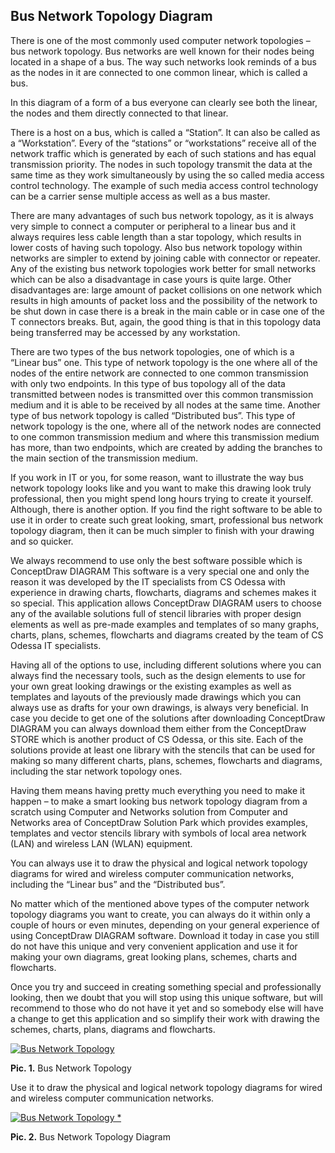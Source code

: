 ## Bus Network Topology Diagram

There is one of the most commonly used computer network topologies – bus network topology. Bus networks are well known for their nodes being located in a shape of a bus. The way such networks look reminds of a bus as the nodes in it are connected to one common linear, which is called a bus.

In this diagram of a form of a bus everyone can clearly see both the linear, the nodes and them directly connected to that linear.

There is a host on a bus, which is called a “Station”. It can also be called as a “Workstation”. Every of the “stations” or “workstations” receive all of the network traffic which is generated by each of such stations and has equal transmission priority. The nodes in such topology transmit the data at the same time as they work simultaneously by using the so called media access control technology. The example of such media access control technology can be a carrier sense multiple access as well as a bus master.

There are many advantages of such bus network topology, as it is always very simple to connect a computer or peripheral to a linear bus and it always requires less cable length than a star topology, which results in lower costs of having such topology. Also bus network topology within networks are simpler to extend by joining cable with connector or repeater. Any of the existing bus network topologies work better for small networks which can be also a disadvantage in case yours is quite large. Other disadvantages are: large amount of packet collisions on one network which results in high amounts of packet loss and the possibility of the network to be shut down in case there is a break in the main cable or in case one of the T connectors breaks. But, again, the good thing is that in this topology data being transferred may be accessed by any workstation.

There are two types of the bus network topologies, one of which is a “Linear bus” one. This type of network topology is the one where all of the nodes of the entire network are connected to one common transmission with only two endpoints. In this type of bus topology all of the data transmitted between nodes is transmitted over this common transmission medium and it is able to be received by all nodes at the same time. Another type of bus network topology is called “Distributed bus”. This type of network topology is the one, where all of the network nodes are connected to one common transmission medium and where this transmission medium has more, than two endpoints, which are created by adding the branches to the main section of the transmission medium.

If you work in IT or you, for some reason, want to illustrate the way bus network topology looks like and you want to make this drawing look truly professional, then you might spend long hours trying to create it yourself. Although, there is another option. If you find the right software to be able to use it in order to create such great looking, smart, professional bus network topology diagram, then it can be much simpler to finish with your drawing and so quicker.

We always recommend to use only the best software possible which is ConceptDraw DIAGRAM This software is a very special one and only the reason it was developed by the IT specialists from CS Odessa with experience in drawing charts, flowcharts, diagrams and schemes makes it so special. This application allows ConceptDraw DIAGRAM users to choose any of the available solutions full of stencil libraries with proper design elements as well as pre-made examples and templates of so many graphs, charts, plans, schemes, flowcharts and diagrams created by the team of CS Odessa IT specialists.

Having all of the options to use, including different solutions where you can always find the necessary tools, such as the design elements to use for your own great looking drawings or the existing examples as well as templates and layouts of the previously made drawings which you can always use as drafts for your own drawings, is always very beneficial. In case you decide to get one of the solutions after downloading ConceptDraw DIAGRAM you can always download them either from the ConceptDraw STORE which is another product of CS Odessa, or this site. Each of the solutions provide at least one library with the stencils that can be used for making so many different charts, plans, schemes, flowcharts and diagrams, including the star network topology ones.

Having them means having pretty much everything you need to make it happen – to make a smart looking bus network topology diagram from a scratch using Computer and Networks solution from Computer and Networks area of ConceptDraw Solution Park which provides examples, templates and vector stencils library with symbols of local area network (LAN) and wireless LAN (WLAN) equipment.

You can always use it to draw the physical and logical network topology diagrams for wired and wireless computer communication networks, including the “Linear bus” and the “Distributed bus”.

No matter which of the mentioned above types of the computer network topology diagrams you want to create, you can always do it within only a couple of hours or even minutes, depending on your general experience of using ConceptDraw DIAGRAM software. Download it today in case you still do not have this unique and very convenient application and use it for making your own diagrams, great looking plans, schemes, charts and flowcharts.

Once you try and succeed in creating something special and professionally looking, then we doubt that you will stop using this unique software, but will recommend to those who do not have it yet and so somebody else will have a change to get this application and so simplify their work with drawing the schemes, charts, plans, diagrams and flowcharts.

[![Bus Network Topology](https://www.conceptdraw.com/How-To-Guide/picture/bus-network-topology/Bus-Network.png "Bus Network Topology")](https://www.conceptdraw.com/How-To-Guide/picture/bus-network-topology/Bus-Network.png)

**Pic. 1.** Bus Network Topology

Use it to draw the physical and logical network topology diagrams for wired and wireless computer communication networks.

[![Bus Network Topology *](https://www.conceptdraw.com/How-To-Guide/picture/Bus-topology-diagram.png)](https://www.conceptdraw.com/How-To-Guide/picture/Bus-topology-diagram.png)

**Pic. 2.** Bus Network Topology Diagram